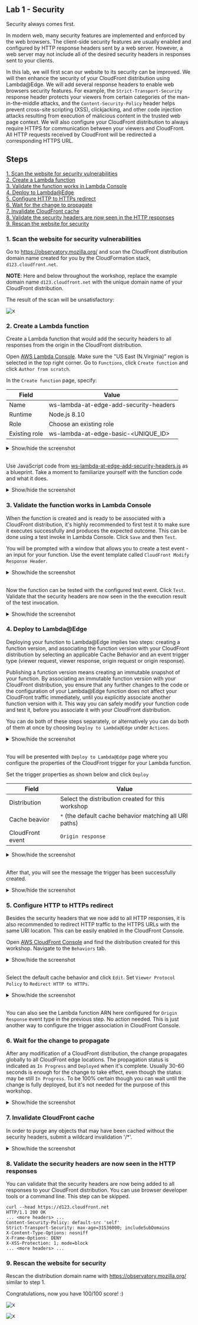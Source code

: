 ## Lab 1 - Security

Security always comes first.

In modern web, many security features are implemented and enforced by the web browsers. The client-side security features are usually enabled and configured by HTTP response headers sent by a web server. However, a web server may not include all of the desired security headers in responses sent to your clients.

In this lab, we will first scan our website to its security can be improved. We will then enhance the security of your CloudFront distribution using Lambda@Edge. We will add several response headers to enable web browsers security features. For example, the `Strict-Transport-Security` response header protects your viewers from certain categories of the man-in-the-middle attacks, and the `Content-Security-Policy` header helps prevent cross-site scripting (XSS), clickjacking, and other code injection attacks resulting from execution of malicious content in the trusted web page context. We will also configure your CloudFront distribution to always require HTTPS for communication between your viewers and CloudFront. All HTTP requests received by CloudFront will be redirected a corresponding HTTPS URL.

## Steps

[1. Scan the website for security vulnerabilities](#1-scan-the-website-for-security-vulnerabilities)  
[2. Create a Lambda function](#2-create-a-lambda-function)  
[3. Validate the function works in Lambda Console](#3-validate-the-function-works-in-lambda-console)  
[4. Deploy to Lambda@Edge](#4-deploy-to-lambdaedge)  
[5. Configure HTTP to HTTPs redirect](#5-configure-http-to-https-redirect)  
[6. Wait for the change to propagate](#6-wait-for-the-change-to-propagate)  
[7. Invalidate CloudFront cache](#7-invalidate-cloudfront-cache)   
[8. Validate the security headers are now seen in the HTTP responses](#8-validate-the-security-headers-are-now-seen-in-the-http-responses)  
[9. Rescan the website for security](#9-rescan-the-website-for-security)  

### 1. Scan the website for security vulnerabilities

Go to https://observatory.mozilla.org/ and scan the CloudFront distribution domain name created for you by the CloudFormation stack, `d123.cloudfront.net`.

**NOTE**: Here and below throughout the workshop, replace the example domain name `d123.cloudfront.net` with the unique domain name of your CloudFront distribution.

The result of the scan will be unsatisfactory:

<kbd>![x](./img/02-scan-summary-bad.png)</kbd>

### 2. Create a Lambda function

Create a Lambda function that would add the security headers to all responses from the origin in the CloudFront distribution.

Open [AWS Lambda Console](https://console.aws.amazon.com/lambda/home?region=us-east-1#/). Make sure the "US East (N.Virginia)" region is selected in the top right corner. Go to `Functions`, click `Create function` and click `Author from scratch`.

In the `Create function` page, specify:

Field | Value
--- | ---
Name | ws-lambda-at-edge-add-security-headers
Runtime | Node.js 8.10
Role | Choose an existing role
Existing role | ws-lambda-at-edge-basic-<UNIQUE_ID>

<details><summary>Show/hide the screenshot</summary>
  
<kbd>![x](./img/03-create-function.png)</kbd>
</details><br/>

Use JavaScript code from [ws-lambda-at-edge-add-security-headers.js](./ws-lambda-at-edge-add-security-headers.js) as a blueprint. Take a moment to familiarize yourself with the function code and what it does.

<details><summary>Show/hide the screenshot</summary>
  
<kbd>![x](./img/04-create-function-code.png)</kbd>
</details>

### 3. Validate the function works in Lambda Console

When the function is created and is ready to be associated with a CloudFront distribution, it's highly recommended to first test it to make sure it executes successfully and produces the expected outcome. This can be done using a test invoke in Lambda Console. Click `Save` and then `Test`.

You will be prompted with a window that allows you to create a test event - an input for your function. Use the event template called `CloudFront Modify Response Header`.

<details><summary>Show/hide the screenshot</summary>
  
<kbd>![x](./img/06-test-event.png)</kbd>
</details><br/>

Now the function can be tested with the configured test event. Click `Test`.
Validate that the security headers are now seen in the the execution result of the test invocation.

<details><summary>Show/hide the screenshot</summary>
  
<kbd>![x](./img/07-execution-succeeded.png)</kbd>
</details>

### 4. Deploy to Lambda@Edge

Deploying your function to Lambda@Edge implies two steps: creating a function version, and associating the function version with your CloudFront distribution by selecting an applicable Cache Behavior and an event trigger type (viewer request, viewer response, origin request or origin response).

Publishing a function version means creating an immutable snapshot of your function. By associating an immutable function version with your CloudFront distribution, you ensure that any further changes to the code or the configuration of your Lambda@Edge function does not affect your CloudFront traffic immediately, until you explicitly associate another function version with it. This way you can safely modify your function code and test it, before you associate it with your CloudFront distribution.

You can do both of these steps separately, or alternatively you can do both of them at once by choosing `Deploy to Lambda@Edge` under `Actions`.

<details><summary>Show/hide the screenshot</summary>
  
<kbd>![x](./img/08-deploy-to-lambda-edge-1.png)</kbd>
</details><br/>

You will be presented with `Deploy to Lambda@Edge` page where you configure the properties of the CloudFront trigger for your Lambda function.

Set the trigger properties as shown below and click `Deploy`

Field | Value
--- | ---
Distribution | Select the distribution created for this workshop
Cache beavior | `*` (the default cache behavior matching all URI paths)
CloudFront event | `Origin response`

<details><summary>Show/hide the screenshot</summary>
  
<kbd>![x](./img/09-deploy-to-lambda-edge-2.png)</kbd>
</details><br/>

After that, you will see the message the trigger has been successfully created.

<details><summary>Show/hide the screenshot</summary>
  
<kbd>![x](./img/10-tigger-created.png)</kbd>
</details>

### 5. Configure HTTP to HTTPs redirect

Besides the security headers that we now add to all HTTP responses, it is also recommended to redirect HTTP traffic to the HTTPS URLs with the same URI location. This can be easily enabled in the CloudFront Console.

Open [AWS CloudFront Console](https://console.aws.amazon.com/cloudfront/home?region=us-east-1#) and find the distribution created for this workshop. Navigate to the `Behaviors` tab.

<details><summary>Show/hide the screenshot</summary>
  
<kbd>![x](./img/12-edit-cache-behavior-1.png)</kbd>
</details><br/>

Select the default cache behavior and click `Edit`. Set `Viewer Protocol Policy` to `Redirect HTTP to HTTPs`.

<details><summary>Show/hide the screenshot</summary>
  
<kbd>![x](./img/12-edit-cache-behavior-2.png)</kbd>
</details><br/>

You can also see the Lambda function ARN here configured for `Origin Response` event type in the previous step. No action needed. This is just another way to configure the trigger association in CloudFront Console.

### 6. Wait for the change to propagate

After any modification of a CloudFront distribution, the change propagates globally to all CloudFront edge locations. The propagation status is indicated as `In Progress` and `Deployed` when it's complete. Usually 30-60 seconds is enough for the change to take effect, even though the status may be still `In Progress`. To be 100% certain though you can wait until the change is fully deployed, but it's not needed for the purpose of this workshop.

<details><summary>Show/hide the screenshot</summary>
  
<kbd>![x](./img/11-cf-distribution-in-progress.png)</kbd>
</details>

### 7. Invalidate CloudFront cache

In order to purge any objects that may have been cached without the security headers, submit a wildcard invalidation '/*'.

<details><summary>Show/hide the screenshot</summary>
  
<kbd>![x](./img/13-create-invalidation.png)</kbd>
<kbd>![x](./img/14-invalidaiton-in-progress.png)</kbd>
</details>

### 8. Validate the security headers are now seen in the HTTP responses

You can validate that the security headers are now being added to all responses to your CloudFront distribution. You can use browser developer tools or a command line. This step can be skipped.

```
curl --head https://d123.cloudfront.net
HTTP/1.1 200 OK
... <more headers> ...
Content-Security-Policy: default-src 'self'
Strict-Transport-Security: max-age=31536000; includeSubDomains
X-Content-Type-Options: nosniff
X-Frame-Options: DENY
X-XSS-Protection: 1; mode=block
... <more headers> ...
```

### 9. Rescan the website for security

Rescan the distribution domain name with https://observatory.mozilla.org/ similar to step 1.

Congratulations, now you have 100/100 score! :)

<kbd>![x](./img/16-scan-summary-good-1.png)</kbd>

<kbd>![x](./img/16-scan-summary-good-2.png)</kbd>
